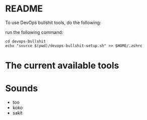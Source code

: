 # README #

To use DevOps bullshit tools, do the following:

run the following command:

```
cd devops-bullshit
echo "source $(pwd)/devops-bullshit-setup.sh" >> $HOME/.zshrc
```

# The current available tools

Sounds
======
* too
* koko
* sakit
